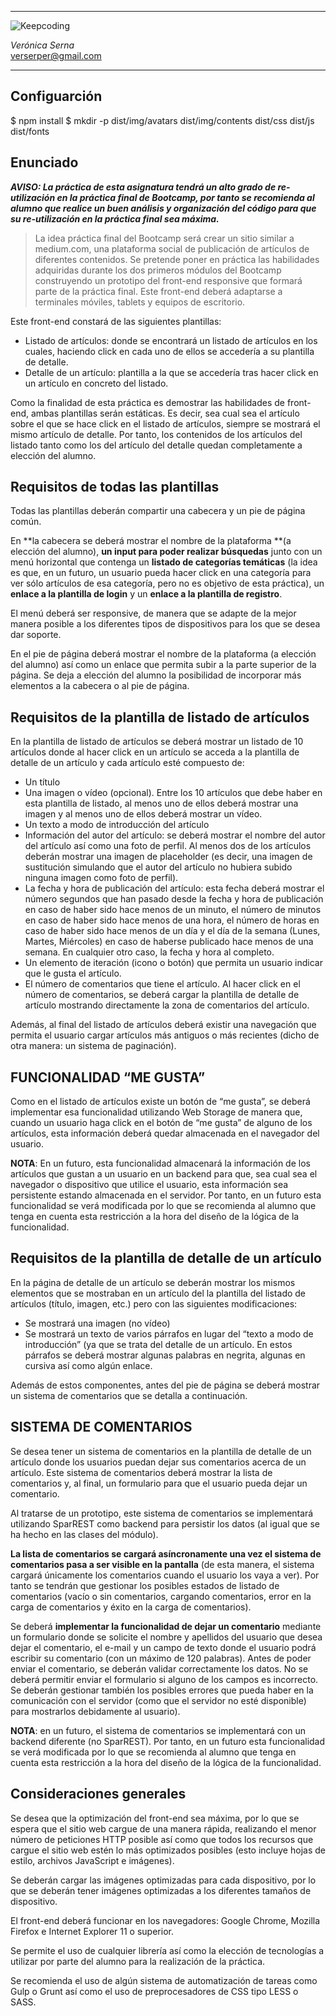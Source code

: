
***
![Keepcoding](https://d2vvqscadf4c1f.cloudfront.net/078jf4zQNCjF2CsMPMmR_128x.png)

*Verónica Serna*  
<verserper@gmail.com>
***
## Configuarción
$ npm install
$ mkdir -p dist/img/avatars dist/img/contents dist/css dist/js dist/fonts

## Enunciado
 
**_AVISO: La práctica de esta asignatura tendrá un alto grado de re-utilización en la práctica final de
Bootcamp, por tanto se recomienda al alumno que realice un buen análisis y organización del
código para que su re-utilización en la práctica final sea máxima._**

>La idea práctica final del Bootcamp será crear un sitio similar a medium.com, una plataforma
social de publicación de artículos de diferentes contenidos.
Se pretende poner en práctica las habilidades adquiridas durante los dos primeros módulos del
Bootcamp construyendo un prototipo del front-end responsive que formará parte de la
práctica final. Este front-end deberá adaptarse a terminales móviles, tablets y equipos de
escritorio.

Este front-end constará de las siguientes plantillas:

* Listado de artículos: donde se encontrará un listado de artículos en los cuales, haciendo click
en cada uno de ellos se accedería a su plantilla de detalle.
*  Detalle de un artículo: plantilla a la que se accedería tras hacer click en un artículo en concreto
del listado.

Como la finalidad de esta práctica es demostrar las habilidades de front-end, ambas plantillas
serán estáticas. Es decir, sea cual sea el artículo sobre el que se hace click en el listado de
artículos, siempre se mostrará el mismo artículo de detalle. Por tanto, los contenidos de los
artículos del listado tanto como los del artículo del detalle quedan completamente a elección del
alumno.

## Requisitos de todas las plantillas

Todas las plantillas deberán compartir una cabecera y un pie de página común.

En **la cabecera se deberá mostrar el nombre de la plataforma **(a elección del alumno), **un
input para poder realizar búsquedas** junto con un menú horizontal que contenga un **listado de
categorías temáticas** (la idea es que, en un futuro, un usuario pueda hacer click en una categoría
para ver sólo artículos de esa categoría, pero no es objetivo de esta práctica), un **enlace a la
plantilla de login** y un **enlace a la plantilla de registro**.

El menú deberá ser responsive, de manera que se adapte de la mejor manera posible a los
diferentes tipos de dispositivos para los que se desea dar soporte.

En el pie de página deberá mostrar el nombre de la plataforma (a elección del alumno) así como
un enlace que permita subir a la parte superior de la página. 
Se deja a elección del alumno la posibilidad de incorporar más elementos a la cabecera o al pie de
página.

## Requisitos de la plantilla de listado de artículos

En la plantilla de listado de artículos se deberá mostrar un listado de 10 artículos donde al
hacer click en un artículo se acceda a la plantilla de detalle de un artículo y cada artículo esté
compuesto de:

* Un título
* Una imagen o vídeo (opcional). Entre los 10 artículos que debe haber en esta plantilla de
listado, al menos uno de ellos deberá mostrar una imagen y al menos uno de ellos deberá
mostrar un vídeo.
* Un texto a modo de introducción del artículo
* Información del autor del artículo: se deberá mostrar el nombre del autor del artículo así como
una foto de perfil. Al menos dos de los artículos deberán mostrar una imagen de placeholder (es
decir, una imagen de sustitución simulando que el autor del artículo no hubiera subido ninguna
imagen como foto de perfil).
* La fecha y hora de publicación del artículo: esta fecha deberá mostrar el número segundos que
han pasado desde la fecha y hora de publicación en caso de haber sido hace menos de un
minuto, el número de minutos en caso de haber sido hace menos de una hora, el número de
horas en caso de haber sido hace menos de un día y el día de la semana (Lunes, Martes,
Miércoles) en caso de haberse publicado hace menos de una semana. En cualquier otro caso,
la fecha y hora al completo.
* Un elemento de iteración (icono o botón) que permita un usuario indicar que le gusta el artículo.
* El número de comentarios que tiene el artículo. Al hacer click en el número de comentarios, se
deberá cargar la plantilla de detalle de artículo mostrando directamente la zona de comentarios
del artículo.

Además, al final del listado de artículos deberá existir una navegación que permita el usuario
cargar artículos más antiguos o más recientes (dicho de otra manera: un sistema de paginación).

## FUNCIONALIDAD “ME GUSTA”

Como en el listado de artículos existe un botón de “me gusta”, se deberá implementar esa
funcionalidad utilizando Web Storage de manera que, cuando un usuario haga click en el botón de
“me gusta” de alguno de los artículos, esta información deberá quedar almacenada en el
navegador del usuario.

**NOTA**: En un futuro, esta funcionalidad almacenará la información de los artículos que gustan a
un usuario en un backend para que, sea cual sea el navegador o dispositivo que utilice el usuario,
esta información sea persistente estando almacenada en el servidor. Por tanto, en un futuro esta
funcionalidad se verá modificada por lo que se recomienda al alumno que tenga en cuenta esta
restricción a la hora del diseño de la lógica de la funcionalidad.

## Requisitos de la plantilla de detalle de un artículo

En la página de detalle de un artículo se deberán mostrar los mismos elementos que se
mostraban en un artículo del la plantilla del listado de artículos (título, imagen, etc.) pero con las
siguientes modificaciones:

* Se mostrará una imagen (no vídeo)
* Se mostrará un texto de varios párrafos en lugar del “texto a modo de introducción” (ya que se
trata del detalle de un artículo. En estos párrafos se deberá mostrar algunas palabras en
negrita, algunas en cursiva así como algún enlace.

Además de estos componentes, antes del pie de página se deberá mostrar un sistema de
comentarios que se detalla a continuación.

## SISTEMA DE COMENTARIOS

Se desea tener un sistema de comentarios en la plantilla de detalle de un artículo donde los
usuarios puedan dejar sus comentarios acerca de un artículo. Este sistema de comentarios
deberá mostrar la lista de comentarios y, al final, un formulario para que el usuario pueda dejar un
comentario.

Al tratarse de un prototipo, este sistema de comentarios se implementará utilizando SparREST
como backend para persistir los datos (al igual que se ha hecho en las clases del módulo).

**La lista de comentarios se cargará asíncronamente una vez el sistema de comentarios pasa
a ser visible en la pantalla** (de esta manera, el sistema cargará únicamente los comentarios
cuando el usuario los vaya a ver). Por tanto se tendrán que gestionar los posibles estados de
listado de comentarios (vacío o sin comentarios, cargando comentarios, error en la carga de
comentarios y éxito en la carga de comentarios).

Se deberá **implementar la funcionalidad de dejar un comentario** mediante un formulario donde
se solicite el nombre y apellidos del usuario que desea dejar el comentario, el e-mail y un campo
de texto donde el usuario podrá escribir su comentario (con un máximo de 120 palabras). Antes de
poder enviar el comentario, se deberán validar correctamente los datos. No se deberá permitir
enviar el formulario si alguno de los campos es incorrecto. Se deberán gestionar también los
posibles errores que pueda haber en la comunicación con el servidor (como que el servidor no
esté disponible) para mostrarlos debidamente al usuario).

**NOTA**: en un futuro, el sistema de comentarios se implementará con un backend diferente (no
SparREST). Por tanto, en un futuro esta funcionalidad se verá modificada por lo que se
recomienda al alumno que tenga en cuenta esta restricción a la hora del diseño de la lógica de la
funcionalidad.

## Consideraciones generales

Se desea que la optimización del front-end sea máxima, por lo que se espera que el sitio web
cargue de una manera rápida, realizando el menor número de peticiones HTTP posible así como
que todos los recursos que cargue el sitio web estén lo más optimizados posibles (esto incluye
hojas de estilo, archivos JavaScript e imágenes).

Se deberán cargar las imágenes optimizadas para cada dispositivo, por lo que se deberán tener
imágenes optimizadas a los diferentes tamaños de dispositivo.

El front-end deberá funcionar en los navegadores: Google Chrome, Mozilla Firefox e Internet
Explorer 11 o superior.

Se permite el uso de cualquier librería así como la elección de tecnologías a utilizar por parte del
alumno para la realización de la práctica.

Se recomienda el uso de algún sistema de automatización de tareas como Gulp o Grunt así como
el uso de preprocesadores de CSS tipo LESS o SASS. 
